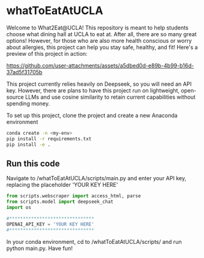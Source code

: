 # whatToEatAtUCLA

Welcome to What2Eat@UCLA! This repository is meant to help students choose what dining hall at UCLA to eat at. After all, there are so many great options! However, for those who are also more health conscious or worry about allergies, this project can help you stay safe, healthy, and fit! 
Here's a preview of this project in action:

https://github.com/user-attachments/assets/a5dbed0d-e89b-4b99-b16d-37ad5f31705b



This project currently relies heavily on Deepseek, so you will need an API key. However, there are plans to have this project run on lightweight, open-source LLMs and use cosine similarity to retain current capabilities without spending money. 

To set up this project, clone the project and create a new Anaconda environment

```sh
conda create -n <my-env>
pip install -r requirements.txt
pip install -e .
```

## Run this code
Navigate to /whatToEatAtUCLA/scripts/main.py and enter your API key, replacing the placeholder 'YOUR KEY HERE'

```python
from scripts.webscraper import access_html, parse 
from scripts.model import deepseek_chat
import os 

#*******************************
OPENAI_API_KEY = 'YOUR KEY HERE'
#*******************************
```

In your conda environment, cd to /whatToEatAtUCLA/scripts/ and run python main.py. 
Have fun!


